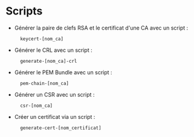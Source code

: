 # Scripts

- Générer la paire de clefs RSA et le certificat d'une CA avec un script : 

        keycert-[nom_ca]
- Générer le CRL avec un script : 
        
        generate-[nom_ca]-crl
- Générer le PEM Bundle avec un script : 

        pem-chain-[nom_ca]
- Générer un CSR avec un script : 

        csr-[nom_ca]
- Créer un certificat via un script : 

        generate-cert-[nom_certificat]
